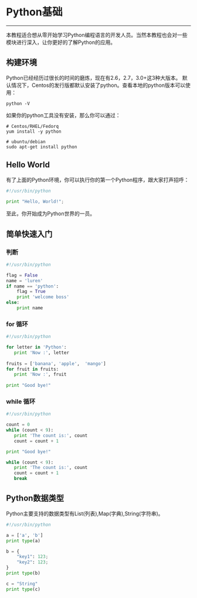 # Python基础

------

本教程适合想从零开始学习Python编程语言的开发人员。当然本教程也会对一些模块进行深入，让你更好的了解Python的应用。

## 构建环境
Python已经经历过很长的时间的磨炼，现在有2.6，2.7，3.0+这3种大版本。
默认情况下，Centos的发行版都默认安装了python。查看本地的python版本可以使用：

```shell
python -V
```
如果你的python工具没有安装，那么你可以通过：
```shell
# Centos/RHEL/Fedorq
yum install -y python

# ubuntu/debian
sudo apt-get install python
```

## Hello World

有了上面的Python环境，你可以执行你的第一个Python程序，跟大家打声招呼：
```python
#!/usr/bin/python
 
print "Hello, World!";
```
至此，你开始成为Python世界的一员。


## 简单快速入门

### 判断

```python
#!/usr/bin/python

flag = False
name = 'luren'
if name == 'python':
    flag = True
    print 'welcome boss'
else:
    print name
```


### for 循环

```python
#!/usr/bin/python

for letter in 'Python':
   print 'Now :', letter
 
fruits = ['banana', 'apple',  'mango']
for fruit in fruits:
   print 'Now :', fruit
 
print "Good bye!"
```

### while 循环
```python
#!/usr/bin/python

count = 0
while (count < 9):
   print 'The count is:', count
   count = count + 1

print "Good bye!"

while (count < 9):
   print 'The count is:', count
   count = count + 1
   break
```

## Python数据类型
Python主要支持的数据类型有List(列表),Map(字典),String(字符串)。

```Python
#!/usr/bin/python

a = ['a', 'b']
print type(a)

b = {
    "key1": 123;
    "key2": 123;
}
print type(b)

c = "String"
print type(c)
```
